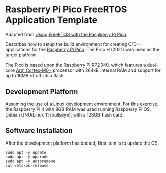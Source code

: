 # Raspberry Pi Pico FreeRTOS Application Template
Adapted from [Using FreeRTOS with the Raspberry Pi Pico](https://embeddedcomputing.com/technology/open-source/linux-freertos-related/using-freertos-with-the-raspberry-pi-pico).

Describes how to setup the build environment for creating C/C++ applications for the [Raspberry Pi Pico](https://www.raspberrypi.com/products/raspberry-pi-pico/). The Pico H (2021) was used as the target platform.

The Pico is based upon the Raspberry Pi RP2040, which features a dual-core [Arm Cortex-M0+](https://developer.arm.com/Processors/Cortex-M0-Plus) processor with 264kB internal RAM and support for up to 16MB of off-chip flash.

## Development Platform
Assuming the use of a Linux development environment. For this exercise, the Raspberry Pi 4 with 8GB RAM was used running Raspberry Pi OS, Debian GNU/Linux 11 (bullseye), with a 128GB flash card.

## Software Installation
After the development platform has booted, first item is to update the OS:

`sudo apt -y update`<br>
`sudo apt -y upgrade`<br>
`sudo apt -y autoremove`<br>
`cat /etc/os-release`


